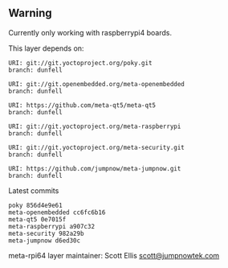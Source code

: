 ## Warning
Currently only working with raspberrypi4 boards.

This layer depends on:

    URI: git://git.yoctoproject.org/poky.git
    branch: dunfell

    URI: git://git.openembedded.org/meta-openembedded
    branch: dunfell

    URI: https://github.com/meta-qt5/meta-qt5
    branch: dunfell

    URI: git://git.yoctoproject.org/meta-raspberrypi
    branch: dunfell

    URI: git://git.yoctoproject.org/meta-security.git
    branch: dunfell

    URI: https://github.com/jumpnow/meta-jumpnow.git
    branch: dunfell

Latest commits

    poky 856d4e9e61
    meta-openembedded cc6fc6b16
    meta-qt5 0e7015f
    meta-raspberrypi a907c32
    meta-security 982a29b
    meta-jumpnow d6ed30c

meta-rpi64 layer maintainer: Scott Ellis <scott@jumpnowtek.com>

